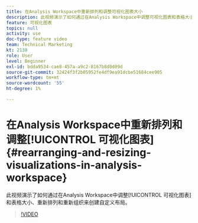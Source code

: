 ```yaml
---
title: 在Analysis Workspace中重新排列和调整可视化图表大小
description: 此视频演示了如何通过在Analysis Workspace中调整可视化图表和表格大小、重新排列和重新组织来创建自定义布局。
feature: 可视化图表
topics: null
activity: use
doc-type: feature video
team: Technical Marketing
kt: 2138
role: User
level: Beginner
exl-id: bdda9534-cae8-457a-a9c2-8167b8d0d09d
source-git-commit: 32424f3f2b05952fe4df9ea91dcbe51684cee905
workflow-type: tm+mt
source-wordcount: '55'
ht-degree: 1%

---
```


# 在Analysis Workspace中重新排列和调整[!UICONTROL 可视化图表] {#rearranging-and-resizing-visualizations-in-analysis-workspace}

此视频演示了如何通过在Analysis Workspace中调整[!UICONTROL 可视化图表]和表格大小、重新排列和重新组织来创建自定义布局。

>[!VIDEO](https://video.tv.adobe.com/v/24707/?quality=12)
